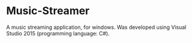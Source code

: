 # Music-Streamer
A music streaming application, for windows. Was developed using Visual Studio 2015 (programming language: C#).
